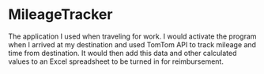 # MileageTracker
The application I used when traveling for work. I would activate the program when I arrived at my destination and used TomTom API to track mileage and time from destination. It would then add this data and other calculated values to an Excel spreadsheet to be turned in for reimbursement. 
